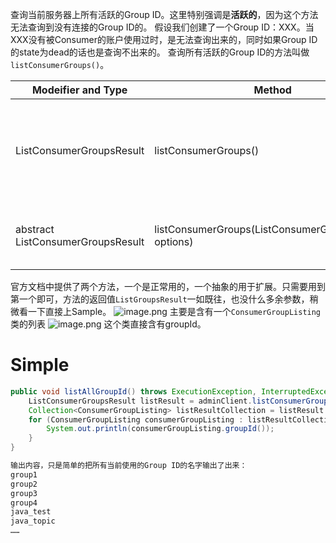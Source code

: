 查询当前服务器上所有活跃的Group ID。这里特别强调是**活跃的**，因为这个方法无法查询到没有连接的Group ID的。
假设我们创建了一个Group ID：XXX。当XXX没有被Consumer的账户使用过时，是无法查询出来的，同时如果Group ID的state为dead的话也是查询不出来的。
查询所有活跃的Group ID的方法叫做`listConsumerGroups()`。

| Modeifier and Type | Method | Description |
| --- | --- | --- |
| ListConsumerGroupsResult | listConsumerGroups() | List the consumer groups available in the cluster with the default options.  |
| abstract ListConsumerGroupsResult | listConsumerGroups(ListConsumerGroupsOptions options) | List the consumer groups available in the cluster. |

官方文档中提供了两个方法，一个是正常用的，一个抽象的用于扩展。只需要用到第一个即可，方法的返回值`ListGroupsResult`一如既往，也没什么多余参数，稍微看一下直接上Sample。
![image.png](https://cdn.nlark.com/yuque/0/2024/png/40608915/1715304320347-ecbb00ad-4101-4e08-8589-206ba0023fdf.png#averageHue=%232f2d2c&clientId=u894f8c57-e02d-4&from=paste&height=191&id=u39cca7d0&originHeight=191&originWidth=639&originalType=binary&ratio=1&rotation=0&showTitle=false&size=29360&status=done&style=none&taskId=u625aa322-ac7e-4533-88cc-c2a9a7b7c0f&title=&width=639)
主要是含有一个`ConsumerGroupListing`类的列表
![image.png](https://cdn.nlark.com/yuque/0/2024/png/40608915/1715304358796-2434fb29-42f4-416f-96bd-1f11a9cebacb.png#averageHue=%232e2c2b&clientId=u894f8c57-e02d-4&from=paste&height=320&id=u9af625b0&originHeight=320&originWidth=640&originalType=binary&ratio=1&rotation=0&showTitle=false&size=40596&status=done&style=none&taskId=u2eae063e-514c-4bcc-a952-c77690014bc&title=&width=640)
这个类直接含有groupId。
# Simple
```java
public void listAllGroupId() throws ExecutionException, InterruptedException {
    ListConsumerGroupsResult listResult = adminClient.listConsumerGroups();
    Collection<ConsumerGroupListing> listResultCollection = listResult.all().get();
    for (ConsumerGroupListing consumerGroupListing : listResultCollection) {
        System.out.println(consumerGroupListing.groupId());
    }
}

输出内容，只是简单的把所有当前使用的Group ID的名字输出了出来：
group1
group2
group3
group4
java_test
java_topic
……
```
